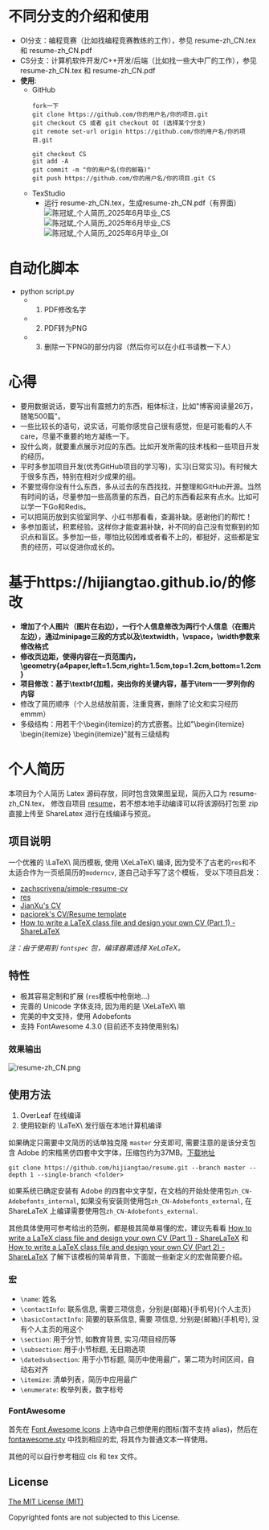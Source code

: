 # 不同分支的介绍和使用
- OI分支：编程竞赛（比如找编程竞赛教练的工作），参见 resume-zh_CN.tex 和 resume-zh_CN.pdf
- CS分支：计算机软件开发/C++开发/后端（比如找一些大中厂的工作），参见 resume-zh_CN.tex 和 resume-zh_CN.pdf
- **使用**:
  - GitHub
    ````
    fork一下
    git clone https://github.com/你的用户名/你的项目.git
    git checkout CS 或者 git checkout OI (选择某个分支)
    git remote set-url origin https://github.com/你的用户名/你的项目.git

    git checkout CS
    git add -A
    git commit -m "你的用户名(你的邮箱)"
    git push https://github.com/你的用户名/你的项目.git CS
    ````
  - TexStudio
    - 运行 resume-zh_CN.tex，生成resume-zh_CN.pdf（有界面）
![陈冠斌_个人简历_2025年6月毕业_CS](陈冠斌_个人简历_2025年6月毕业_CS_Page1.png)
![陈冠斌_个人简历_2025年6月毕业_CS](陈冠斌_个人简历_2025年6月毕业_CS_Page2.png)
![陈冠斌_个人简历_2025年6月毕业_OI](陈冠斌_个人简历_2025年6月毕业_OI.png)

# 自动化脚本
- python script.py
  - 1. PDF修改名字
  - 2. PDF转为PNG
  - 3. 删除一下PNG的部分内容（然后你可以在小红书请教一下人）

# 心得
- 要用数据说话，要写出有震撼力的东西，粗体标注，比如"博客阅读量26万，随笔500篇"。
- 一些比较长的语句，说实话，可能你感觉自己很有感觉，但是可能看的人不care，尽量不重要的地方凝练一下。
- 投什么岗，就要重点展示对应的东西。比如开发所需的技术栈和一些项目开发的经历。
- 平时多参加项目开发(优秀GitHub项目的学习等)，实习(日常实习)。有时候大于很多东西，特别在相对少成果的组。
- 不要觉得你没有什么东西，多从过去的东西找找，并整理和GitHub开源。当然有时间的话，尽量参加一些高质量的东西，自己的东西看起来有点水。比如可以学一下Go和Redis。
- 可以把简历放到实验室同学、小红书那看看，查漏补缺。感谢他们的帮忙！
- 多参加面试，积累经验。这样你才能查漏补缺，补不同的自己没有觉察到的知识点和盲区。多参加一些，哪怕比较困难或者看不上的，都挺好，这些都是宝贵的经历，可以促进你成长的。

# 基于https://hijiangtao.github.io/的修改

- **增加了个人图片（图片在右边），一行个人信息修改为两行个人信息（在图片左边），通过minipage三段的方式以及\textwidth，\vspace，\width参数来修改格式**
- **修改页边距，使得内容在一页范围内，\geometry{a4paper,left=1.5cm,right=1.5cm,top=1.2cm,bottom=1.2cm}**
- **项目修改：基于\textbf{加粗，突出你的关键内容，基于\item一一罗列你的内容**
- 修改了简历顺序（个人总结放前面，注重竞赛，删除了论文和实习经历emmm）
- 多级结构：用若干个\begin{itemize}的方式嵌套。比如"\begin{itemize} \begin{itemize} \begin{itemize}"就有三级结构



# 个人简历

本项目为个人简历 Latex 源码存放，同时包含效果图呈现，简历入口为 resume-zh_CN.tex， 修改自项目 [resume](https://github.com/billryan/resume/)，若不想本地手动编译可以将该源码打包至 zip 直接上传至 ShareLatex 进行在线编译与预览。

## 项目说明

一个优雅的 \LaTeX\ 简历模板, 使用 \XeLaTeX\ 编译, 因为受不了古老的`res`和不太适合作为一页纸简历的`moderncv`, 遂自己动手写了这个模板， 受以下项目启发：

- [zachscrivena/simple-resume-cv](https://github.com/zachscrivena/simple-resume-cv)
- [res](https://www.ctan.org/pkg/res)
- [JianXu's CV](http://www.jianxu.net/en/files/JianXu_CV.pdf)
- [paciorek's CV/Resume template](http://www.stat.berkeley.edu/~paciorek/computingTips/Latex_template_creating_CV_.html)
- [How to write a LaTeX class file and design your own CV (Part 1) - ShareLaTeX](https://www.sharelatex.com/blog/2011/03/27/how-to-write-a-latex-class-file-and-design-your-own-cv.html)

*注：由于使用到 `fontspec` 包，编译器需选择 XeLaTeX。*

## 特性

- 极其容易定制和扩展 (`res`模板中枪倒地...)
- 完善的 Unicode 字体支持, 因为用的是 \XeLaTeX\ 嘛
- 完美的中文支持，使用 Adobefonts
- 支持 FontAwesome 4.3.0 (目前还不支持使用别名)

### 效果输出

![resume-zh_CN.png](./resume.preview.png)

## 使用方法

1. OverLeaf 在线编译
2. 使用较新的 \LaTeX\ 发行版在本地计算机编译

如果确定只需要中文简历的话单独克隆 `master` 分支即可, 需要注意的是该分支包含 Adobe 的宋楷黑仿四套中文字体，压缩包约为37MB。[下载地址](https://github.com/hijiangtao/resume/releases)

```
git clone https://github.com/hijiangtao/resume.git --branch master --depth 1 --single-branch <folder>
```

如果系统已确定安装有 Adobe 的四套中文字型，在文档的开始处使用包`zh_CN-Adobefonts_internal`, 如果没有安装则使用包`zh_CN-Adobefonts_external`, 在 ShareLaTeX 上编译需要使用包`zh_CN-Adobefonts_external`.

其他具体使用可参考给出的范例，都是极其简单易懂的宏，建议先看看 [How to write a LaTeX class file and design your own CV (Part 1) - ShareLaTeX](https://www.sharelatex.com/blog/2011/03/27/how-to-write-a-latex-class-file-and-design-your-own-cv.html) 和 [How to write a LaTeX class file and design your own CV (Part 2) - ShareLaTeX](https://www.sharelatex.com/blog/2013/06/28/how-to-write-a-latex-class-file-and-design-your-own-cv.html) 了解下该模板的简单背景，下面就一些新定义的宏做简要介绍。

### 宏

- `\name`: 姓名
- `\contactInfo`: 联系信息, 需要三项信息，分别是{邮箱}{手机号}{个人主页}
- `\basicContactInfo`: 简要的联系信息, 需要 项信息, 分别是{邮箱}{手机号}, 没有个人主页的用这个
- `\section`: 用于分节, 如教育背景, 实习/项目经历等
- `\subsection`: 用于小节标题, 无日期选项
- `\datedsubsection`: 用于小节标题, 简历中使用最广，第二项为时间区间，自动右对齐
- `\itemize`: 清单列表，简历中应用最广
- `\enumerate`: 枚举列表，数字标号

### FontAwesome

首先在 [Font Awesome Icons](http://fortawesome.github.io/Font-Awesome/icons/) 上选中自己想使用的图标(暂不支持 alias)，然后在 [fontawesome.sty](https://github.com/billryan/resume/blob/zh_CN/fontawesome.sty) 中找到相应的宏, 将其作为普通文本一样使用。

其他的可以自行参考相应 cls 和 tex 文件。

## License

[The MIT License (MIT)](http://opensource.org/licenses/MIT)

Copyrighted fonts are not subjected to this License.
